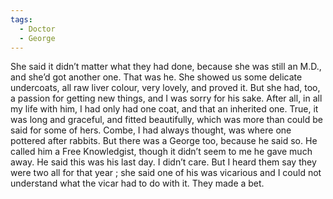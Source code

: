 ```yaml
---
tags:
  - Doctor
  - George
---
```

She said it didn’t matter what they had done, because she was still an M.D., and she’d got another one. That was he. She showed us some delicate undercoats, all raw liver colour, very lovely, and proved it. But she had, too, a passion for getting new things, and I was sorry for his sake. After all, in all my life with him, I had only had one coat, and that an inherited one. True, it was long and graceful, and fitted beautifully, which was more than could be said for some of hers. Combe, I had always thought, was where one pottered after rabbits. But there was a George too, because he said so. He called him a Free Knowledgist, though it didn’t seem to me he gave much away. He said this was his last day. I didn’t care. But I heard them say they were two all for that year ; she said one of his was vicarious and I could not understand what the vicar had to do with it. They made a bet.
